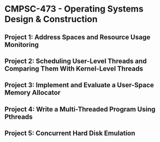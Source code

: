 # CMPSC-473 - Operating Systems Design & Construction

## Project 1: Address Spaces and Resource Usage Monitoring

## Project 2: Scheduling User-Level Threads and Comparing Them With Kernel-Level Threads

## Project 3: Implement and Evaluate a User-Space Memory Allocator

## Project 4: Write a Multi-Threaded Program Using Pthreads

## Project 5: Concurrent Hard Disk Emulation
